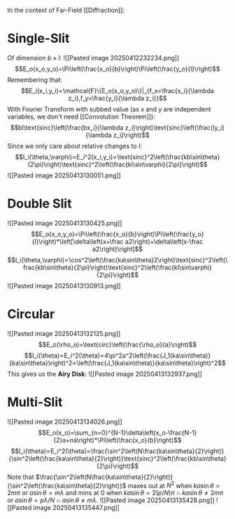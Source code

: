 In the context of Far-Field [[Diffraction]]:
# Single-Slit
Of dimension $b\times l$:
![[Pasted image 20250412232234.png]]
$$E_o(x_o,y_o)=\Pi\left(\frac{x_o}{b}\right)\Pi\left(\frac{y_o}{l}\right)$$
Remembering that: $$E_i(x_i,y_i)∝\mathcal{F}\{E_o(x_o,y_o)\}|_{f_x=\frac{x_i}{\lambda z_i},f_y=\frac{y_i}{\lambda z_i}}$$
With Fourier Transform with subbed value (as x and y are independent variables, we don't need [[Convolution Theorem]]):
$$bl\text{sinc}\left(\frac{bx_i}{\lambda z_i}\right)\text{sinc}\left(\frac{ly_i}{\lambda z_i}\right)$$
Since we only care about relative changes to $I$:
$$I_i(\theta,\varphi)∝E_i^2(x_i,y_i)∝\text{sinc}^2\left(\frac{kb\sin\theta}{2\pi}\right)\text{sinc}^2\left(\frac{kl\sin\varphi}{2\pi}\right)$$
![[Pasted image 20250413130051.png]]

# Double Slit
![[Pasted image 20250413130425.png]]
$$E_o(x_o,y_o)=\Pi\left(\frac{x_o}{b}\right)\Pi\left(\frac{y_o}{l}\right)*\left[\delta\left(x+\frac a2\right)+\delta\left(x-\frac a2\right)\right]$$
$$I_i(\theta,\varphi)∝\cos^2\left(\frac{ka\sin\theta}2\right)\text{sinc}^2\left(\frac{kb\sin\theta}{2\pi}\right)\text{sinc}^2\left(\frac{kl\sin\varphi}{2\pi}\right)$$
![[Pasted image 20250413130913.png]]

# Circular
![[Pasted image 20250413132125.png]]
$$E_o(\rho_o)=\text{circ}\left(\frac{\rho_o}{a}\right)$$
$$I_i(\theta)∝E_i^2(\theta)∝4\pi^2a^2\left(\frac{J_1(ka\sin\theta)}{ka\sin\theta}\right)^2∝\left(\frac{J_1(ka\sin\theta)}{ka\sin\theta}\right)^2$$
This gives us the **Airy Disk**:
![[Pasted image 20250413132937.png]]

# Multi-Slit
![[Pasted image 20250413134026.png]]
$$E_o(x_o)=\sum_{n=0}^{N-1}\delta\left(x_o-\frac{N-1}{2}a+na\right)*\Pi\left(\frac{x_o}{b}\right)$$
$$I_i(\theta)∝E_i^2(\theta)∝\frac{\sin^2\left(N\frac{ka\sin\theta}{2}\right)}{\sin^2\left(\frac{ka\sin\theta}{2}\right)}\text{sinc}^2\left(\frac{kb\sin\theta}{2\pi}\right)$$
Note that $\frac{\sin^2\left(N\frac{ka\sin\theta}{2}\right)}{\sin^2\left(\frac{ka\sin\theta}{2}\right)}$ maxes out at $N^2$ when $ka\sin\theta=2m\pi$ or $a\sin\theta=m\lambda$ and mins at $0$ when $ka\sin\theta=2(p/N)\pi \cap ka\sin\theta\neq2m\pi$ or $a\sin\theta=p\lambda/N\cap a\sin\theta\neq m\lambda$.
![[Pasted image 20250413135428.png]]
![[Pasted image 20250413135447.png]]
